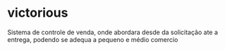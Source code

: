 # victorious

Sistema de controle de venda, onde abordara desde da solicitação ate a entrega, podendo se adequa a pequeno e médio comercio
